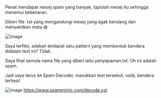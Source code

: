 Penat mendapat mesej spam yang banyak, tapislah mesej itu sehingga menemui kebenaran.

Diberi file .txt yang mengandungi mesej yang agak berulang dan menyakitkan mata 😆

![image](https://github.com/6D756E6972/3108CTF/assets/129729880/43e2f46b-c899-489a-9966-a7fca5bae0c0)

Saya terfikir, adakah terdapat satu pattern yang membentuk bendera didalam text ini? Tidak.

Saya lihat semula nama file yang diberi iaitu penyepaman.txt. Oh ini adalah spam.

Jadi saya terus ke Spam Decoder, masukkan text tersebut, voilà, bendera terhasil

![image](https://github.com/6D756E6972/3108CTF/assets/129729880/13dd56d8-724e-4682-b013-5a4901317d84)
https://www.spammimic.com/decode.cgi
